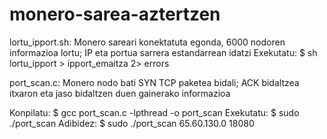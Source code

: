 # monero-sarea-aztertzen

lortu_ipport.sh:
Monero sareari konektatuta egonda, 6000 nodoren informazioa lortu; IP eta portua sarrera estandarrean idatzi
Exekutatu:
$ sh lortu_ipport > ipport_emaitza 2> errors


port_scan.c:
Monero nodo bati SYN TCP paketea bidali; ACK bidaltzea itxaron eta jaso bidaltzen duen gainerako informazioa 

Konpilatu:
$ gcc port_scan.c -lpthread -o port_scan
Exekutatu:
$ sudo ./port_scan <IPAddress> <Port>
Adibidez:
$ sudo ./port_scan 65.60.130.0 18080
  
